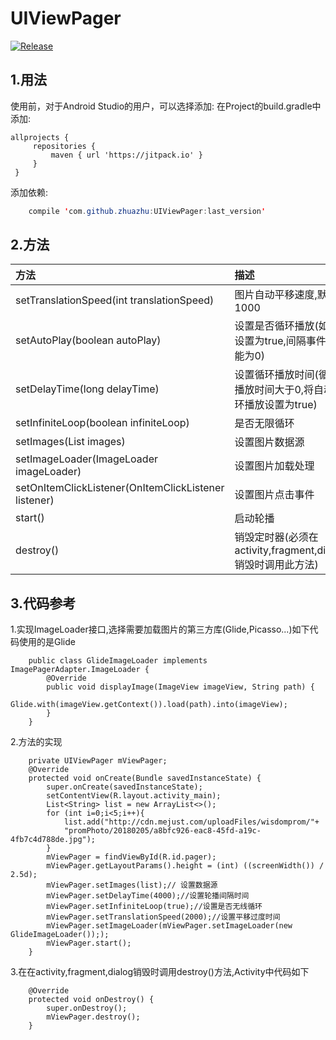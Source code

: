 # UIViewPager
[![Release](https://jitpack.io/v/zhuazhu/UIViewPager.svg)](https://jitpack.io/#zhuazhu/UIViewPager)

## 1.用法

使用前，对于Android Studio的用户，可以选择添加:
在Project的build.gradle中添加:
   ```
   allprojects {
    	repositories {
    		maven { url 'https://jitpack.io' }
    	}
    }
   ```
添加依赖:
```java
	compile 'com.github.zhuazhu:UIViewPager:last_version'
```
## 2.方法

|方法|描述|
|:--|:--|
|setTranslationSpeed(int translationSpeed)|图片自动平移速度,默认1000|
|setAutoPlay(boolean autoPlay)|设置是否循环播放(如果设置为true,间隔事件不能为0)|
|setDelayTime(long delayTime)|设置循环播放时间(循环播放时间大于0,将自动循环播放设置为true)|
|setInfiniteLoop(boolean infiniteLoop)|是否无限循环|
|setImages(List<String> images)|设置图片数据源|
|setImageLoader(ImageLoader imageLoader)|设置图片加载处理|
|setOnItemClickListener(OnItemClickListener listener)|设置图片点击事件|
|start()|启动轮播|
|destroy()|销毁定时器(必须在activity,fragment,dialog销毁时调用此方法)|

## 3.代码参考
1.实现ImageLoader接口,选择需要加载图片的第三方库(Glide,Picasso...)如下代码使用的是Glide
```
    public class GlideImageLoader implements ImagePagerAdapter.ImageLoader {
        @Override
        public void displayImage(ImageView imageView, String path) {
            Glide.with(imageView.getContext()).load(path).into(imageView);
        }
    }
```
2.方法的实现
```
    private UIViewPager mViewPager;
    @Override
    protected void onCreate(Bundle savedInstanceState) {
        super.onCreate(savedInstanceState);
        setContentView(R.layout.activity_main);
        List<String> list = new ArrayList<>();
        for (int i=0;i<5;i++){
            list.add("http://cdn.mejust.com/uploadFiles/wisdomprom/"+
            "promPhoto/20180205/a8bfc926-eac8-45fd-a19c-4fb7c4d788de.jpg");
        }
        mViewPager = findViewById(R.id.pager);
        mViewPager.getLayoutParams().height = (int) ((screenWidth()) / 2.5d);
        mViewPager.setImages(list);// 设置数据源
        mViewPager.setDelayTime(4000);//设置轮播间隔时间
        mViewPager.setInfiniteLoop(true);//设置是否无线循环
        mViewPager.setTranslationSpeed(2000);//设置平移过度时间
        mViewPager.setImageLoader(mViewPager.setImageLoader(new GlideImageLoader()););
        mViewPager.start();
    }
 ```
3.在在activity,fragment,dialog销毁时调用destroy()方法,Activity中代码如下
```
    @Override
    protected void onDestroy() {
        super.onDestroy();
        mViewPager.destroy();
    }
```